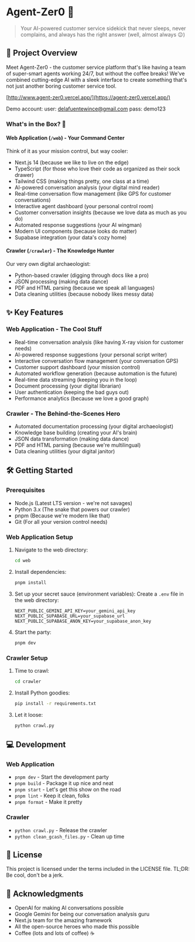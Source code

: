 # Agent-Zer0 🤖

> Your AI-powered customer service sidekick that never sleeps, never complains, and always has the right answer (well, almost always 😉)

## 🚀 Project Overview

Meet Agent-Zer0 - the customer service platform that's like having a team of super-smart agents working 24/7, but without the coffee breaks! We've combined cutting-edge AI with a sleek interface to create something that's not just another boring customer service tool.

[http://www.agent-zer0.vercel.app/](https://agent-zer0.vercel.app/)

Demo account:
user: delafuentewince@gmail.com
pass: demo123

### What's in the Box? 🎁

#### Web Application (`/web`) - Your Command Center
Think of it as your mission control, but way cooler:
- Next.js 14 (because we like to live on the edge)
- TypeScript (for those who love their code as organized as their sock drawer)
- Tailwind CSS (making things pretty, one class at a time)
- AI-powered conversation analysis (your digital mind reader)
- Real-time conversation flow management (like GPS for customer conversations)
- Interactive agent dashboard (your personal control room)
- Customer conversation insights (because we love data as much as you do)
- Automated response suggestions (your AI wingman)
- Modern UI components (because looks do matter)
- Supabase integration (your data's cozy home)

#### Crawler (`/crawler`) - The Knowledge Hunter
Our very own digital archaeologist:
- Python-based crawler (digging through docs like a pro)
- JSON processing (making data dance)
- PDF and HTML parsing (because we speak all languages)
- Data cleaning utilities (because nobody likes messy data)

## ✨ Key Features

### Web Application - The Cool Stuff
- Real-time conversation analysis (like having X-ray vision for customer needs)
- AI-powered response suggestions (your personal script writer)
- Interactive conversation flow management (your conversation GPS)
- Customer support dashboard (your mission control)
- Automated workflow generation (because automation is the future)
- Real-time data streaming (keeping you in the loop)
- Document processing (your digital librarian)
- User authentication (keeping the bad guys out)
- Performance analytics (because we love a good graph)

### Crawler - The Behind-the-Scenes Hero
- Automated documentation processing (your digital archaeologist)
- Knowledge base building (creating your AI's brain)
- JSON data transformation (making data dance)
- PDF and HTML parsing (because we're multilingual)
- Data cleaning utilities (your digital janitor)

## 🛠️ Getting Started

### Prerequisites
- Node.js (Latest LTS version - we're not savages)
- Python 3.x (The snake that powers our crawler)
- pnpm (Because we're modern like that)
- Git (For all your version control needs)

### Web Application Setup
1. Navigate to the web directory:
   ```bash
   cd web
   ```

2. Install dependencies:
   ```bash
   pnpm install
   ```

3. Set up your secret sauce (environment variables):
   Create a `.env` file in the web directory:
   ```
   NEXT_PUBLIC_GEMINI_API_KEY=your_gemini_api_key
   NEXT_PUBLIC_SUPABASE_URL=your_supabase_url
   NEXT_PUBLIC_SUPABASE_ANON_KEY=your_supabase_anon_key
   ```

4. Start the party:
   ```bash
   pnpm dev
   ```

### Crawler Setup
1. Time to crawl:
   ```bash
   cd crawler
   ```

2. Install Python goodies:
   ```bash
   pip install -r requirements.txt
   ```

3. Let it loose:
   ```bash
   python crawl.py
   ```

## 💻 Development

### Web Application
- `pnpm dev` - Start the development party
- `pnpm build` - Package it up nice and neat
- `pnpm start` - Let's get this show on the road
- `pnpm lint` - Keep it clean, folks
- `pnpm format` - Make it pretty

### Crawler
- `python crawl.py` - Release the crawler
- `python clean_gcash_files.py` - Clean up time


## 📜 License

This project is licensed under the terms included in the LICENSE file. TL;DR: Be cool, don't be a jerk.

## 🙏 Acknowledgments

- OpenAI for making AI conversations possible
- Google Gemini for being our conversation analysis guru
- Next.js team for the amazing framework
- All the open-source heroes who made this possible
- Coffee (lots and lots of coffee) ☕

